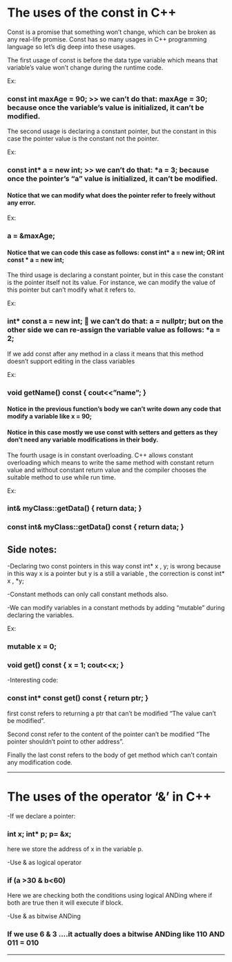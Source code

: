 # The uses of the const in C++
Const is a promise that something won’t change, which can be broken as any real-life promise.
Const has so many usages in C++ programming language so let’s dig deep into these usages.

The first usage of const is before the data type variable which means that variable’s value won’t change during the runtime code.

Ex:

### const int maxAge = 90; >> we can’t do that: maxAge = 30; because once the variable’s value is initialized, it can’t be modified.

The second usage is declaring a constant pointer, but the constant in this case the pointer value is the constant not the pointer.

Ex:

### const int* a = new int; >> we can’t do that: *a = 3; because once the pointer’s “a” value is initialized, it can’t be modified.
#### Notice that we can modify what does the pointer refer to freely without any error.
Ex: 
### a = &maxAge;

#### Notice that we can code this case as follows: const int* a = new int; OR int const * a = new int;
The third usage is declaring a constant pointer, but in this case the constant is the pointer itself not its value. For instance, we can modify the value of this pointer but can’t modify what it refers to.

Ex:

### int* const a = new int;  we can’t do that: a = nullptr; but on the other side we can re-assign the variable value as follows: *a = 2;
If we add const after any method in a class it means that this method doesn’t support editing in the class variables

Ex:

### void getName() const { cout<<”name”; }

#### Notice in the previous function’s body we can’t write down any code that modify a variable like x = 90;

#### Notice in this case mostly we use const with setters and getters as they don’t need any variable modifications in their body.
The fourth usage is in constant overloading. C++ allows constant overloading which means to write the same  method with constant return value and without constant return value and the compiler chooses the suitable method to use while run time.

Ex:

### int& myClass::getData() { return data; }

### const int& myClass::getData() const { return data; }

## Side notes:
-Declaring two const pointers in this way const int* x , y; is wrong because in this way x is a pointer but y is a still a variable , the correction is const int* x , *y;

-Constant methods can only call constant methods also.

-We can modify variables in a constant methods by adding “mutable” during declaring the variables.

Ex:

### mutable x = 0;

### void get() const { x = 1; cout<<x; }

-Interesting code:

### const int* const  get() const { return ptr; }

first const refers to returning a ptr that can’t be modified “The value can’t be modified”.

Second const refer to the content of the pointer can’t be modified “The pointer shouldn’t point to other address”.

Finally the last const refers to the body of get method which can’t contain any modification code.

----------------------------------------------------------------------------------
# The uses of the operator ‘&’ in C++

-If we declare a pointer:
### int x; int* p; p= &x;
here we store the address of x in the variable p.

-Use & as logical operator
### if (a >30 & b<60)
Here we are checking both the conditions using logical ANDing where if both are true then it will execute if block.

-Use & as bitwise ANDing
### If we use 6 & 3 ….it actually does a bitwise ANDing like 110 AND 011 = 010

----------------------------------------------------------------------------------




